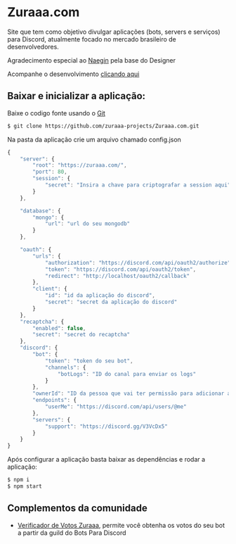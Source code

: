 # Zuraaa.com

Site que tem como objetivo divulgar aplicações (bots, servers e serviços) para Discord, atualmente focado no mercado brasileiro de desenvolvedores.

Agradecimento especial ao [Naegin](https://github.com/naegin) pela base do Designer

Acompanhe o desenvolvimento [clicando aqui](https://github.com/orgs/zuraaa-projects/projects/1)

## Baixar e inicializar a aplicação:
Baixe o codigo fonte usando o [Git](https://git-scm.com/downloads)
```sh
$ git clone https://github.com/zuraaa-projects/Zuraaa.com.git
```

Na pasta da aplicação crie um arquivo chamado config.json
```js
{
    "server": {
        "root": "https://zuraaa.com/",
        "port": 80,
        "session": {
            "secret": "Insira a chave para criptografar a session aqui"
        }
    },

    "database": {
        "mongo": {
            "url": "url do seu mongodb"
        }
    },

    "oauth": {
        "urls": {
            "authorization": "https://discord.com/api/oauth2/authorize",
            "token": "https://discord.com/api/oauth2/token",
            "redirect": "http://localhost/oauth2/callback"
        },
        "client": {
            "id": "id da aplicação do discord",
            "secret": "secret da aplicação do discord"
        }
    },
    "recaptcha": {
        "enabled": false,
        "secret": "secret do recaptcha"
    },
    "discord": {
        "bot": {
            "token": "token do seu bot",
            "channels": {
                "botLogs": "ID do canal para enviar os logs"
            }
        },
        "ownerId": "ID da pessoa que vai ter permissão para adicionar administradores",
        "endpoints": {
            "userMe": "https://discord.com/api/users/@me"
        },
        "servers": {
            "support": "https://discord.gg/V3VcDx5"
        }
    }
}
```

Após configurar a aplicação basta baixar as dependências e rodar a aplicação:

```sh
$ npm i
$ npm start
```

## Complementos da comunidade

- [Verificador de Votos Zuraaa](https://github.com/sayuribotbr/votosZuraaa), permite você obtenha os votos do seu bot a partir da guild do Bots Para Discord
